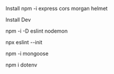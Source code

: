 Install
 npm -i express cors morgan helmet
 
Install Dev

 npm -i -D eslint nodemon


 npx eslint --init 


npm -i mongoose


npm i dotenv
